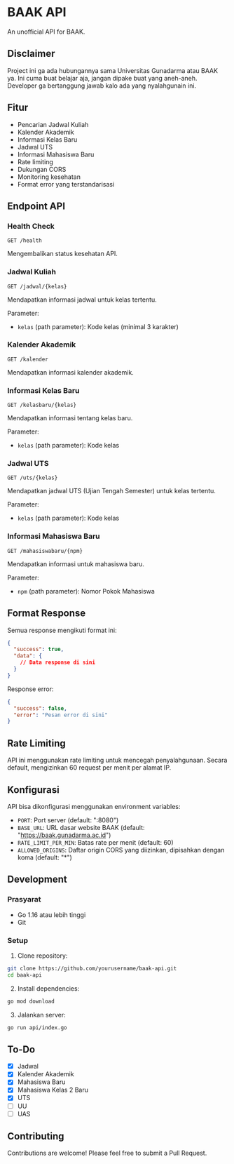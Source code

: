 # BAAK API

An unofficial API for BAAK.

## Disclaimer

Project ini ga ada hubungannya sama Universitas Gunadarma atau BAAK ya. Ini cuma buat belajar aja, jangan dipake buat yang aneh-aneh. Developer ga bertanggung jawab kalo ada yang nyalahgunain ini.

## Fitur

- Pencarian Jadwal Kuliah
- Kalender Akademik
- Informasi Kelas Baru
- Jadwal UTS
- Informasi Mahasiswa Baru
- Rate limiting
- Dukungan CORS
- Monitoring kesehatan
- Format error yang terstandarisasi

## Endpoint API

### Health Check

```
GET /health
```

Mengembalikan status kesehatan API.

### Jadwal Kuliah

```
GET /jadwal/{kelas}
```

Mendapatkan informasi jadwal untuk kelas tertentu.

Parameter:

- `kelas` (path parameter): Kode kelas (minimal 3 karakter)

### Kalender Akademik

```
GET /kalender
```

Mendapatkan informasi kalender akademik.

### Informasi Kelas Baru

```
GET /kelasbaru/{kelas}
```

Mendapatkan informasi tentang kelas baru.

Parameter:

- `kelas` (path parameter): Kode kelas

### Jadwal UTS

```
GET /uts/{kelas}
```

Mendapatkan jadwal UTS (Ujian Tengah Semester) untuk kelas tertentu.

Parameter:

- `kelas` (path parameter): Kode kelas

### Informasi Mahasiswa Baru

```
GET /mahasiswabaru/{npm}
```

Mendapatkan informasi untuk mahasiswa baru.

Parameter:

- `npm` (path parameter): Nomor Pokok Mahasiswa

## Format Response

Semua response mengikuti format ini:

```json
{
  "success": true,
  "data": {
    // Data response di sini
  }
}
```

Response error:

```json
{
  "success": false,
  "error": "Pesan error di sini"
}
```

## Rate Limiting

API ini menggunakan rate limiting untuk mencegah penyalahgunaan. Secara default, mengizinkan 60 request per menit per alamat IP.

## Konfigurasi

API bisa dikonfigurasi menggunakan environment variables:

- `PORT`: Port server (default: ":8080")
- `BASE_URL`: URL dasar website BAAK (default: "https://baak.gunadarma.ac.id")
- `RATE_LIMIT_PER_MIN`: Batas rate per menit (default: 60)
- `ALLOWED_ORIGINS`: Daftar origin CORS yang diizinkan, dipisahkan dengan koma (default: "\*")

## Development

### Prasyarat

- Go 1.16 atau lebih tinggi
- Git

### Setup

1. Clone repository:

```bash
git clone https://github.com/yourusername/baak-api.git
cd baak-api
```

2. Install dependencies:

```bash
go mod download
```

3. Jalankan server:

```bash
go run api/index.go
```

## To-Do

- [x] Jadwal
- [x] Kalender Akademik
- [x] Mahasiswa Baru
- [x] Mahasiswa Kelas 2 Baru
- [x] UTS
- [ ] UU
- [ ] UAS

## Contributing

Contributions are welcome! Please feel free to submit a Pull Request.
